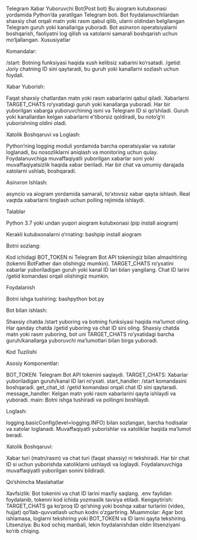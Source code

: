 Telegram Xabar Yuboruvchi Bot(Post bot)
Bu aiogram kutubxonasi yordamida Python’da yaratilgan Telegram boti. Bot foydalanuvchilardan shaxsiy chat orqali matn yoki rasm qabul qilib, ularni oldindan belgilangan Telegram guruh yoki kanallariga yuboradi. Bot asinxron operatsiyalarni boshqarish, faoliyatni log qilish va xatolarni samarali boshqarish uchun mo‘ljallangan.
Xususiyatlar

Komandalar:

/start: Botning funksiyasi haqida xush kelibsiz xabarini ko‘rsatadi.
/getid: Joriy chatning ID sini qaytaradi, bu guruh yoki kanallarni sozlash uchun foydali.


Xabar Yuborish:

Faqat shaxsiy chatlardan matn yoki rasm xabarlarini qabul qiladi.
Xabarlarni TARGET_CHATS ro‘yxatidagi guruh yoki kanallarga yuboradi.
Har bir yuborilgan xabarga yuboruvchining ismi va Telegram ID si qo‘shiladi.
Guruh yoki kanallardan kelgan xabarlarni e’tiborsiz qoldiradi, bu noto‘g‘ri yuborishning oldini oladi.


Xatolik Boshqaruvi va Loglash:

Python’ning logging moduli yordamida barcha operatsiyalar va xatolar loglanadi, bu nosozliklarni aniqlash va monitoring uchun qulay.
Foydalanuvchiga muvaffaqiyatli yuborilgan xabarlar soni yoki muvaffaqiyatsizlik haqida xabar beriladi.
Har bir chat va umumiy darajada xatolarni ushlab, boshqaradi.


Asinxron Ishlash:

asyncio va aiogram yordamida samarali, to‘xtovsiz xabar qayta ishlash.
Real vaqtda xabarlarni tinglash uchun polling rejimida ishlaydi.



Talablar

Python 3.7 yoki undan yuqori
aiogram kutubxonasi (pip install aiogram)

Kerakli kutubxonalarni o‘rnating:
bashpip install aiogram

Botni sozlang:

Kod ichidagi BOT_TOKEN ni Telegram Bot API tokeningiz bilan almashtiring (tokenni BotFather dan olishingiz mumkin).
TARGET_CHATS ro‘yxatini xabarlar yuboriladigan guruh yoki kanal ID lari bilan yangilang. Chat ID larini /getid komandasi orqali olishingiz mumkin.



Foydalanish

Botni ishga tushiring:
bashpython bot.py

Bot bilan ishlash:

Shaxsiy chatda /start yuboring va botning funksiyasi haqida ma’lumot oling.
Har qanday chatda /getid yuboring va chat ID sini oling.
Shaxsiy chatda matn yoki rasm yuboring, bot uni TARGET_CHATS ro‘yxatidagi barcha guruh/kanallarga yuboruvchi ma’lumotlari bilan birga yuboradi.



Kod Tuzilishi

Asosiy Komponentlar:

BOT_TOKEN: Telegram Bot API tokenini saqlaydi.
TARGET_CHATS: Xabarlar yuboriladigan guruh/kanal ID lari ro‘yxati.
start_handler: /start komandasini boshqaradi.
get_chat_id: /getid komandasi orqali chat ID sini qaytaradi.
message_handler: Kelgan matn yoki rasm xabarlarini qayta ishlaydi va yuboradi.
main: Botni ishga tushiradi va pollingni boshlaydi.


Loglash:

logging.basicConfig(level=logging.INFO) bilan sozlangan, barcha hodisalar va xatolar loglanadi.
Muvaffaqiyatli yuborishlar va xatoliklar haqida ma’lumot beradi.


Xatolik Boshqaruvi:

Xabar turi (matn/rasm) va chat turi (faqat shaxsiy) ni tekshiradi.
Har bir chat ID si uchun yuborishda xatoliklarni ushlaydi va loglaydi.
Foydalanuvchiga muvaffaqiyatli yuborilgan sonini bildiradi.



Qo‘shimcha Maslahatlar

Xavfsizlik: Bot tokenini va chat ID larini maxfiy saqlang. .env faylidan foydalanib, tokenni kod ichida yozmaslik tavsiya etiladi.
Kengaytirish: TARGET_CHATS ga ko‘proq ID qo‘shing yoki boshqa xabar turlarini (video, hujjat) qo‘llab-quvvatlash uchun kodni o‘zgartiring.
Muammolar: Agar bot ishlamasa, loglarni tekshiring yoki BOT_TOKEN va ID larni qayta tekshiring.
Litsenziya: Bu kod ochiq manbali, lekin foydalanishdan oldin litsenziyani ko‘rib chiqing.
